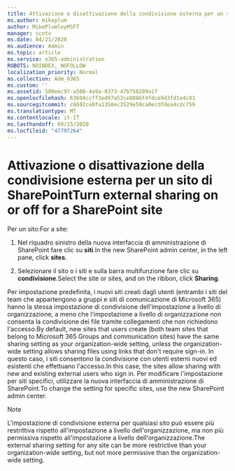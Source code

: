 ```yaml
---
title: Attivazione o disattivazione della condivisione esterna per un sito di SharePoint
ms.author: mikeplum
author: MikePlumleyMSFT
manager: scotv
ms.date: 04/21/2020
ms.audience: Admin
ms.topic: article
ms.service: o365-administration
ROBOTS: NOINDEX, NOFOLLOW
localization_priority: Normal
ms.collection: Adm_O365
ms.custom: ''
ms.assetid: 500eec97-a508-4a9a-8373-47b758209a1f
ms.openlocfilehash: 63b94ccff3ed97a52ce8886f4fdce9d3fd1e4c83
ms.sourcegitcommit: c6692ce0fa1358ec3529e59ca0ecdfdea4cdc759
ms.translationtype: MT
ms.contentlocale: it-IT
ms.lasthandoff: 09/15/2020
ms.locfileid: "47797264"
---
```

# <a name="turn-external-sharing-on-or-off-for-a-sharepoint-site"></a><span data-ttu-id="fd102-102">Attivazione o disattivazione della condivisione esterna per un sito di SharePoint</span><span class="sxs-lookup"><span data-stu-id="fd102-102">Turn external sharing on or off for a SharePoint site</span></span>

<span data-ttu-id="fd102-103">Per un sito:</span><span class="sxs-lookup"><span data-stu-id="fd102-103">For a site:</span></span>
  
1. <span data-ttu-id="fd102-104">Nel riquadro sinistro della nuova interfaccia di amministrazione di SharePoint fare clic su **siti**.</span><span class="sxs-lookup"><span data-stu-id="fd102-104">In the new SharePoint admin center, in the left pane, click **sites**.</span></span>
    
2. <span data-ttu-id="fd102-105">Selezionare il sito o i siti e sulla barra multifunzione fare clic su **condivisione**.</span><span class="sxs-lookup"><span data-stu-id="fd102-105">Select the site or sites, and on the ribbon, click **Sharing**.</span></span>
    
<span data-ttu-id="fd102-106">Per impostazione predefinita, i nuovi siti creati dagli utenti (entrambi i siti del team che appartengono a gruppi e siti di comunicazione di Microsoft 365) hanno la stessa impostazione di condivisione dell'impostazione a livello di organizzazione, a meno che l'impostazione a livello di organizzazione non consenta la condivisione dei file tramite collegamenti che non richiedono l'accesso.</span><span class="sxs-lookup"><span data-stu-id="fd102-106">By default, new sites that users create (both team sites that belong to Microsoft 365 Groups and communication sites) have the same sharing setting as your organization-wide setting, unless the organization-wide setting allows sharing files using links that don't require sign-in.</span></span> <span data-ttu-id="fd102-107">In questo caso, i siti consentono la condivisione con utenti esterni nuovi ed esistenti che effettuano l'accesso.</span><span class="sxs-lookup"><span data-stu-id="fd102-107">In this case, the sites allow sharing with new and existing external users who sign in.</span></span> <span data-ttu-id="fd102-108">Per modificare l'impostazione per siti specifici, utilizzare la nuova interfaccia di amministrazione di SharePoint.</span><span class="sxs-lookup"><span data-stu-id="fd102-108">To change the setting for specific sites, use the new SharePoint admin center.</span></span>
  
> [!NOTE]
> <span data-ttu-id="fd102-109">L'impostazione di condivisione esterna per qualsiasi sito può essere più restrittiva rispetto all'impostazione a livello dell'organizzazione, ma non più permissiva rispetto all'impostazione a livello dell'organizzazione.</span><span class="sxs-lookup"><span data-stu-id="fd102-109">The external sharing setting for any site can be more restrictive than your organization-wide setting, but not more permissive than the organization-wide setting.</span></span> 
  

